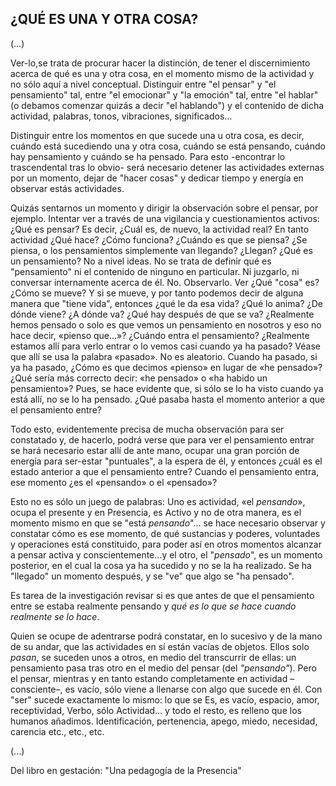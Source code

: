 ## ¿QUÉ ES UNA Y OTRA COSA?

(…)

Ver-lo,se trata de procurar hacer la distinción, de tener el discernimiento acerca de qué es una y otra cosa, en el momento mismo de la actividad y no sólo aquí a nivel conceptual. Distinguir entre "el pensar" y "el pensamiento" tal, entre "el emocionar" y "la emoción" tal, entre "el hablar" (o debamos comenzar quizás a decir "el hablando") y el contenido de dicha actividad, palabras, tonos, vibraciones, significados…

Distinguir entre los momentos en que sucede una u otra cosa, es decir, cuándo está sucediendo una y otra cosa, cuándo se está pensando, cuándo hay pensamiento y cuándo se ha pensado.
Para esto -encontrar lo trascendental tras lo obvio- será necesario detener las actividades externas por un momento, dejar de "hacer cosas" y dedicar tiempo y energía en observar estás actividades.

Quizás sentarnos un momento y dirigir la observación sobre el pensar, por ejemplo. Intentar ver a través de una vigilancia y cuestionamientos activos:
¿Qué es pensar? Es decir, ¿Cuál es, de nuevo, la actividad real? En tanto actividad ¿Qué hace? ¿Cómo funciona? ¿Cuándo es que se piensa? ¿Se piensa, o los pensamientos simplemente van llegando? ¿Llegan? ¿Qué es un pensamiento? No a nivel ideas. No se trata de definir qué es "pensamiento" ni el contenido de ninguno en particular. Ni juzgarlo, ni conversar internamente acerca de él. No. Observarlo. Ver ¿Qué "cosa" es? ¿Cómo se mueve? Y si se mueve, y por tanto podemos decir de alguna manera que "tiene vida", entonces ¿qué le da esa vida? ¿Qué lo anima? ¿De dónde viene? ¿A dónde va? ¿Qué hay después de que se va? ¿Realmente hemos pensado o solo es que vemos un pensamiento en nosotros y eso no hace decir, «pienso que…»? ¿Cuándo entra el pensamiento? ¿Realmente estamos allí para verlo entrar o lo vemos casi cuando ya ha pasado? Véase que allí se usa la palabra «pasado». No es aleatorio. Cuando ha pasado, si ya ha pasado, ¿Cómo es que decimos «pienso» en lugar de «he pensado»? ¿Qué sería más correcto decir: «he pensado» o «ha habido un pensamiento»? Pues, se hace evidente que, si sólo se lo ha visto cuando ya está allí, no se lo ha pensado. ¿Qué pasaba hasta el momento anterior a que el pensamiento entre?

Todo esto, evidentemente precisa de mucha observación para ser constatado y, de hacerlo, podrá verse que para ver el pensamiento entrar se hará necesario estar allí de ante mano, ocupar una gran porción de energía para ser-estar "puntuales", a la espera de él, y entonces ¿cuál es el estado anterior a que el pensamiento entre? Cuando el pensamiento entra, ese momento ¿es el «pensando» o el «pensado»?

Esto no es sólo un juego de palabras: Uno es actividad, «el _pensando_», ocupa el presente y en Presencia, es Activo y no de otra manera, es el momento mismo en que se "está _pensando_"… se hace necesario observar y constatar cómo es ese momento, de qué sustancias y poderes, voluntades y operaciones está constituido, para poder así en otros momentos alcanzar a pensar activa y conscientemente…y el otro, el "_pensado_", es un momento posterior, en el cual la cosa ya ha sucedido y no se la ha realizado. Se ha "llegado" un momento después, y se "ve" que algo se "ha pensado".

Es tarea de la investigación revisar si es que antes de que el pensamiento entre se estaba realmente pensando y _qué es lo que se hace cuando realmente se lo hace_.

Quien se ocupe de adentrarse podrá constatar, en lo sucesivo y de la mano de su andar, que las actividades en sí están vacías de objetos. Ellos solo _pasan_, se suceden unos a otros, en medio del transcurrir de ellas: un pensamiento pasa tras otro en el medio del pensar (del _"pensando"_). Pero el pensar, mientras y en tanto estando completamente en actividad –consciente–, es vacío, sólo viene a llenarse con algo que sucede en él.
Con "ser" sucede exactamente lo mismo: lo que se Es, es vacío, espacio, amor, receptividad, Verbo, sólo Actividad… y todo el resto, es relleno que los humanos añadimos. Identificación, pertenencia, apego, miedo, necesidad, carencia etc., etc., etc.

(...)

Del libro en gestación: "Una pedagogía de la Presencia" 